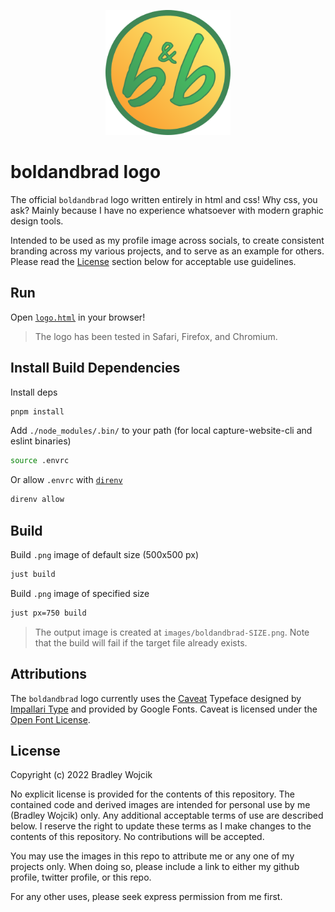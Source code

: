 <!-- markdownlint-disable MD033 MD041 -->
<p align="center">
  <img src="images/boldandbrad.png" alt="boldandbrad" width="200"/>
</p>

# boldandbrad logo

The official `boldandbrad` logo written entirely in html and css! Why css, you
ask? Mainly because I have no experience whatsoever with modern graphic design
tools.

Intended to be used as my profile image across socials, to create consistent
branding across my various projects, and to serve as an example for others.
Please read the [License](#license) section below for acceptable use guidelines.

## Run

Open [`logo.html`](logo.html) in your browser!

> The logo has been tested in Safari, Firefox, and Chromium.

## Install Build Dependencies

Install deps

```zsh
pnpm install
```

Add `./node_modules/.bin/` to your path (for local capture-website-cli and eslint binaries)

```zsh
source .envrc
```

Or allow `.envrc` with [`direnv`](https://github.com/direnv/direnv)

```zsh
direnv allow
```

## Build

Build `.png` image of default size (500x500 px)

```zsh
just build
```

Build `.png` image of specified size

```zsh
just px=750 build
```

> The output image is created at `images/boldandbrad-SIZE.png`.
> Note that the build will fail if the target file already exists.

## Attributions

The `boldandbrad` logo currently uses the [Caveat](https://fonts.google.com/specimen/Caveat)
Typeface designed by [Impallari Type](https://twitter.com/impallaritypeprovided)
and provided by Google Fonts. Caveat is licensed under the [Open Font License](https://scripts.sil.org/cms/scripts/page.php?site_id=nrsi&id=ofl).

## License

Copyright (c) 2022 Bradley Wojcik

No explicit license is provided for the contents of this repository. The
contained code and derived images are intended for personal use by me (Bradley
Wojcik) only. Any additional acceptable terms of use are described below. I
reserve the right to update these terms as I make changes to the contents of
this repository. No contributions will be accepted.

You may use the images in this repo to attribute me or any one of my projects
only. When doing so, please include a link to either my github profile, twitter
profile, or this repo.

For any other uses, please seek express permission from me first.
